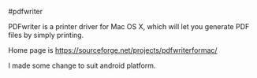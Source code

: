 #pdfwriter

PDFwriter is a printer driver for Mac OS X, which will let you generate PDF files by simply printing. 

Home page is https://sourceforge.net/projects/pdfwriterformac/

I made some change to suit android platform.